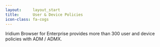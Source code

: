 ```yaml
---
layout:		layout_start
title:		User & Device Policies
icon-class: fa-cogs
---
```

Iridium Browser for Enterprise provides more than 300 user and device policies with ADM / ADMX.
